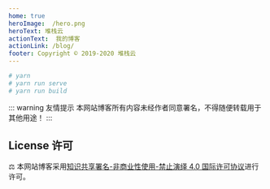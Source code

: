 ```yaml
---
home: true
heroImage:  /hero.png
heroText: 堆栈云
actionText:  我的博客
actionLink: /blog/
footer: Copyright © 2019-2020 堆栈云
---
```

<!-- features:
- title: ❤️精简主义
  details: 最小化时间快速获取最新资讯，记录笔记.
- title: 👨‍🏭 离线支持
  details: 完美体验离线的所有功能特性，创造更好的用户体验.
- title: 🎉 动态化
  details: 把握最新动态，实时更新推送最新技术栈. -->

``` bash
# yarn
# yarn run serve
# yarn run build
```

::: warning 友情提示
本网站博客所有内容未经作者同意署名，不得随便转载用于其他用途！
:::


## License 许可

⚖ 本网站博客采用[知识共享署名-非商业性使用-禁止演绎 4.0 国际许可协议](http://creativecommons.org/licenses/by-nc-nd/4.0/)进行许可。

